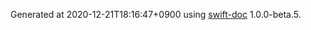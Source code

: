 Generated at 2020-12-21T18:16:47+0900 using [swift-doc](https://github.com/SwiftDocOrg/swift-doc) 1.0.0-beta.5.
